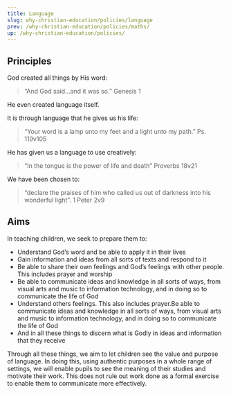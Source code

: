 ```yaml
---
title: Language
slug: why-christian-education/policies/language
prev: /why-christian-education/policies/maths/
up: /why-christian-education/policies/
---
```


## Principles

God created all things by His word:

 >   “And God said…and it was so.” Genesis 1

He even created language itself.

It is through language that he gives us his life:

 >   “Your word is a lamp unto my feet and a light unto my path.” Ps. 119v105

He has given us a language to use creatively:

 >   “In the tongue is the power of life and death” Proverbs 18v21 

We have been chosen to:

 >   “declare the praises of him who called us out of darkness into his wonderful light”. 1 Peter 2v9

## Aims

In teaching children, we seek to prepare them to:

 *   Understand God’s word and be able to apply it in their lives
 *   Gain information and ideas from all sorts of texts and respond to it
 *   Be able to share their own feelings and God’s feelings with other people. This includes prayer and worship
 *   Be able to communicate ideas and knowledge in all sorts of ways, from visual arts and music to information technology, and in doing so to communicate the life of God
 *   Understand others feelings. This also includes prayer.Be able to communicate ideas and knowledge in all sorts of ways, from visual arts and music to information technology, and in doing so to communicate the life of God
 *   And in all these things to discern what is Godly in ideas and information that they receive

Through all these things, we aim to let children see the value and purpose of language. In doing this, using authentic purposes in a whole range of settings, we will enable pupils to see the meaning of their studies and motivate their work. This does not rule out work done as a formal exercise to enable them to communicate more effectively.
